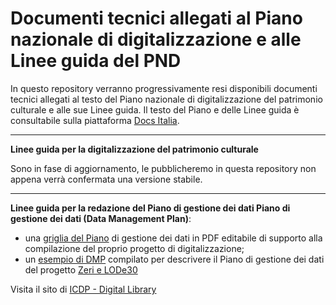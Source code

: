 # Documenti tecnici allegati al Piano nazionale di digitalizzazione e alle Linee guida del PND

In questo repository verranno progressivamente resi disponibili documenti tecnici allegati al testo del Piano nazionale di digitalizzazione del patrimonio culturale e alle sue Linee guida. Il testo del Piano e delle Linee guida è consultabile sulla piattaforma [Docs Italia](https://docs.italia.it/italia/icdp/).

<hr/>

**Linee guida per la digitalizzazione del patrimonio culturale**

Sono in fase di aggiornamento, le pubblicheremo in questa repository non appena verrà confermata una versione stabile.

<hr/>

**Linee guida per la redazione del Piano di gestione dei dati Piano di gestione dei dati (Data Management Plan)**:

  - una [griglia del Piano](https://github.com/icdp-digital-library/allegati-pnd/blob/main/piano_gestione_dati/Scheda%20Progetto_griglia_da_compilare.pdf) di gestione dei dati in PDF editabile di supporto alla compilazione del proprio progetto di digitalizzazione;
  - un [esempio di DMP](https://github.com/icdp-digital-library/allegati-pnd/blob/main/piano_gestione_dati/Scheda%20Progetto_esempio_Fondazione_Zeri.pdf) compilato per descrivere il Piano di gestione dei dati del progetto [Zeri e LODe30](https://fondazionezeri.unibo.it/it/fototeca/attivita/zeri-e-lode)


Visita il sito di [ICDP - Digital Library](https://digitallibrary.cultura.gov.it/)
